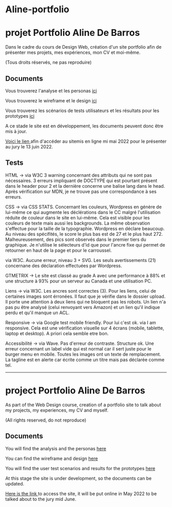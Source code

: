 # Aline-portfolio

# projet Portfolio Aline De Barros

Dans le cadre du cours de Design Web, création d'un site portfolio afin de présenter mes projets, mes expériences, mon CV et moi-même.

(Tous droits réservés, ne pas reproduire)


## Documents

Vous trouverez l'analyse et les personas [ici](https://github.com/AlineDB/Aline-portfolio/blob/8cf5d4585e2d595c578bf5667efcff27cb049399/Doc/Analyse%20et%20personas%20portfolio.docx)


Vous trouverez le wireframe et le design [ici](https://github.com/AlineDB/Aline-portfolio/blob/8cf5d4585e2d595c578bf5667efcff27cb049399/Doc/portfolio_wireframe_complet.png)


Vous trouverez les scénarios de tests utilisateurs et les résultats pour les prototypes [ici](https://github.com/AlineDB/Aline-portfolio/blob/8cf5d4585e2d595c578bf5667efcff27cb049399/Doc/tests%20utilisateurs%20prototype.docx)

A ce stade le site est en développement, les documents peuvent donc être mis à jour.

[Voici le lien ](https://portfolio.aline-db.be/) afin d'accéder au sitemis en ligne mi mai 2022 pour le présenter au jury le 13 juin 2022.



## Tests

HTML -> via W3C 3 warning concernant des attributs qui ne sont pas nécessaires. 3 erreurs impliquant de DOCTYPE qui est pourtant présent dans le header pour 2 et la dernière concerne une
balise lang dans le head. Après vérification sur MDN, je ne trouve pas une correspondance à ses erreurs.

CSS -> 
via CSS STATS. Concernant les couleurs, Wordpress en génère de lui-même ce qui augmente les déclérations dans le CC malgré l'utilisation réduite de couleur dans le site en lui-même.
Cela est visible pour les couleurs de texte mais aussi les backgrounds.
La même observation s'effectue pour la taille de la typographie. Wordpress en déclare beaucoup.
Au niveau des spécifités, le score le plus bas est de 27 et le plus haut 272. Malheureusement, des pics sont observés dans le premier tiers du graphique. Je n'utilise le sélecteurs d'id que 
pour l'ancre fixe qui permet de retourner en haut de la page et pour le carroussel.

via W3C. Aucune erreur, niveau 3 + SVG. Les seuls avertissements (21) concernane des déclaration effectuées par Wordpress.

GTMETRIX -> Le site est classé au grade A avec une performance à 88% et une structure à 93% pour un serveur au Canada et une utilisation PC.

Liens -> via W3C. Les ancres sont correctes (3). Pour les liens, celui de certaines images sont érronées. Il faut que je vérifie dans le dossier upload. Il porte une attention à deux
liens qui ne bloquent pas les robots. Un lien n'a pas pu être analysé (celui renvoyant vers Amazon) et un lien qu'il indique perdu et qu'il manque un ACL.

Responsive -> via Google test mobile friendly. Pour lui c'est ok.
via I am responsive. Cela est une vérification visuelle sur 4 écrans (mobile, tablette, laptop et desktop). A priori cela semble etre bon.

Accessibilité -> via Wave. Pas d'erreur de contraste. Structure ok. Une erreur concernant un label vide qui est normal car il sert juste pour le burger menu en mobile. Toutes les images
ont un texte de remplacement. La tagline est en alerte car écrite comme un titre mais pas déclarée comme tel.


---------------

# project Portfolio Aline De Barros

As part of the Web Design course, creation of a portfolio site to talk about my projects, my experiences, my CV and myself.

(All rights reserved, do not reproduce)


## Documents

You will find the analysis and the personas [here](https://github.com/AlineDB/Aline-portfolio/blob/8cf5d4585e2d595c578bf5667efcff27cb049399/Doc/Analyse%20et%20personas%20portfolio.docx)


You can find the wireframe and design [here](https://github.com/AlineDB/Aline-portfolio/blob/8cf5d4585e2d595c578bf5667efcff27cb049399/Doc/portfolio_wireframe_complet.png)


You will find the user test scenarios and results for the prototypes [here](https://github.com/AlineDB/Aline-portfolio/blob/8cf5d4585e2d595c578bf5667efcff27cb049399/Doc/tests%20utilisateurs%20prototype.docx)

At this stage the site is under development, so the documents can be updated.

[Here is the link ](https://portfolio.aline-db.be/) to access the site, it will be put online in May 2022 to be talked about to the jury mid June.
